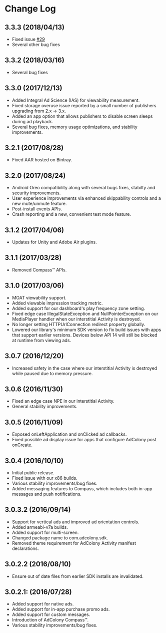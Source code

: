 # Change Log
## 3.3.3 (2018/04/13)
* Fixed issue [#29](https://github.com/AdColony/AdColony-Android-SDK-3/issues/29)
* Several other bug fixes

## 3.3.2 (2018/03/16)
* Several bug fixes

## 3.3.0 (2017/12/13)
* Added Integral Ad Science (IAS) for viewability measurement.
* Fixed storage overuse issue reported by a small number of publishers upgrading from 2.x -> 3.x.
* Added an app option that allows publishers to disable screen sleeps during ad playback.
* Several bug fixes, memory usage optimizations, and stability improvements.

## 3.2.1 (2017/08/28)
* Fixed AAR hosted on Bintray.

## 3.2.0 (2017/08/24)
* Android Oreo compatibility along with several bugs fixes, stabilty and security improvements.
* User experience improvements via enhanced skippability controls and a new mute/unmute feature.
* Post-install events APIs.
* Crash reporting and a new, convenient test mode feature.

## 3.1.2 (2017/04/06)
* Updates for Unity and Adobe Air plugins.

## 3.1.1 (2017/03/28)
* Removed Compass™ APIs.

## 3.1.0 (2017/03/06)
* MOAT viewability support.
* Added viewable impression tracking metric.
* Added support for our dashboard's play frequency zone setting.
* Fixed edge case IllegalStateException and NullPointerException on our MediaPlayer handler when our interstitial Activity is destroyed.
* No longer setting HTTPUrlConnection redirect property globally.
* Lowered our library's minimum SDK version to fix build issues with apps that support earlier versions. Devices below API 14 will still be blocked at runtime from viewing ads.

## 3.0.7 (2016/12/20)
* Increased safety in the case where our interstitial Activity is destroyed while paused due to memory pressure.

## 3.0.6 (2016/11/30)
* Fixed an edge case NPE in our interstitial Activity.
* General stability improvements.

## 3.0.5 (2016/11/09)
* Exposed onLeftApplication and onClicked ad callbacks.
* Fixed possible ad display issue for apps that configure AdColony post onCreate.

## 3.0.4 (2016/10/10)
* Initial public release.
* Fixed issue with our x86 builds.
* Various stability improvements/bug fixes.
* Added messaging features to Compass, which includes both in-app messages and push notifications.

## 3.0.3.2 (2016/09/14)
* Support for vertical ads and improved ad orientation controls.
* Added armeabi-v7a builds.
* Added support for multi-screen.
* Changed package name to com.adcolony.sdk.
* Removed theme requirement for AdColony Activity manifest declarations.

## 3.0.2.2 (2016/08/10)
* Ensure out of date files from earlier SDK installs are invalidated.

## 3.0.2.1: (2016/07/28)
* Added support for native ads.
* Added support for in-app purchase promo ads.
* Added support for custom messages.
* Introduction of AdColony Compass™.
* Various stability improvements/bug fixes.
